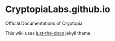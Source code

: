 # CryptopiaLabs.github.io

Official Documentations of Cryptopia

This wiki uses [just-the-docs](https://github.com/just-the-docs) jekyll theme.
